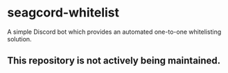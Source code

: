 # seagcord-whitelist
A simple Discord bot which provides an automated one-to-one whitelisting solution.

## This repository is not actively being maintained.
